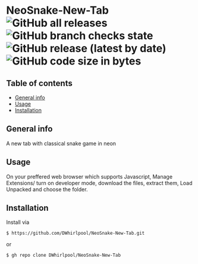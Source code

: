 # NeoSnake-New-Tab ![GitHub all releases](https://img.shields.io/github/downloads/DWhirlpool/NeoSnake-New-Tab/total)![GitHub branch checks state](https://img.shields.io/github/checks-status/DWhirlpool/NeoSnake-New-Tab/main)![GitHub release (latest by date)](https://img.shields.io/github/v/release/DWhirlpool/NeoSnake-New-Tab)![GitHub code size in bytes](https://img.shields.io/github/languages/code-size/DWhirlpool/NeoSnake-New-Tab)
## Table of contents
* [General info](#general-info)
* [Usage](#Usage)
* [Installation](#Installation)
## General info
A new tab with classical snake game in neon
## Usage
On your preffered web browser which supports Javascript, Manage Extensions/ turn on developer mode, download the files, extract them, Load Unpacked and choose the folder.
## Installation
Install via
```
$ https://github.com/DWhirlpool/NeoSnake-New-Tab.git
```
or
```
$ gh repo clone DWhirlpool/NeoSnake-New-Tab
```
